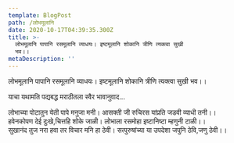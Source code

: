 ```yaml
---
template: BlogPost
path: /लोभमूलानि
date: 2020-10-17T04:39:35.300Z
title: >-
  लोभमूलानि पापानि रसमूलानि व्याधयः। इष्टमूलानि शोकानि त्रीणि त्यक्त्वा सुखी
  भव।।
metaDescription: ''
---
```

लोभमूलानि पापानि रसमूलानि व्याधयः। इष्टमूलानि शोकानि त्रीणि त्यक्त्वा सुखी भव।।

याचा यथामति पद्यबद्ध मराठीतला स्वैर भावानुवाद...

लोभाच्या पोटातुन येती पापे मनुजा मनी। आसक्ती जी रुचिरस यांप्रति जडवी व्याधी तनी।।\
हवेनकोपण देई दुःखे,चित्तहि शोके जाळी। लोभाला रसमोहा इष्टानिष्टा म्हणुनी टाळी।।\
सुखानंद तुज नरा हवा तर विचार मनि हा ठेवी। सत्पुरुषांच्या या उपदेशा जपुनि ठेवि,जणु ठेवी।।
